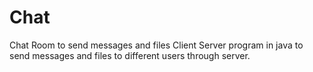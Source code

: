 # Chat
Chat Room to send messages and files
Client Server program in java to send messages and files to different users through server.
